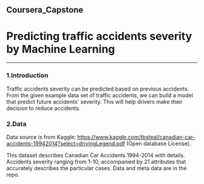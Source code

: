 ## Coursera_Capstone
# Predicting traffic accidents severity by Machine Learning
___
### 1.Introduction
Traffic accidents severity can be predicted based on previous accidents. From the given example data set of traffic accidents, we can build a model that predict 
future accidents' severity. This will help drivers make their decision to reduce accidents.

### 2.Data
Data source is from Kaggle: https://www.kaggle.com/tbsteal/canadian-car-accidents-19942014?select=drivingLegend.pdf (Open database License). 

This dataset describes Canadian Car Accidents 1994-2014 with details. Accidents severity ranging from 1-10, accompanied by 21 attributes that accurately describes the particular cases. Data and meta data are in the repo.
